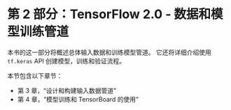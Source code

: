 # 第 2 部分：TensorFlow 2.0 - 数据和模型训练管道

本书的这一部分将概述总体输入数据和训练模型管道。 它还将详细介绍使用`tf.keras` API 创建模型，训练和验证流程。

本节包含以下章节：

*   第 3 章，“设计和构建输入数据管道”
*   第 4 章，“模型训练和 TensorBoard 的使用”